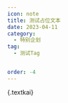 ```yaml
---
icon: note
title: 测试占位文本
date: 2023-04-11
category:
  - 特别企划
tag:
  - 测试Tag


order: -4
---
```


{.textkai}

<!-- more -->

<eod />

<Ads />